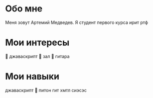 # Обо мне
Меня зовут Артемий Медведев. Я студент первого курса ирит ртф

# Мои интересы
💩 джаваскрипт
🦾 зал
🔪 гитара

# Мои навыки
джаваскрипт 💩
питон
гит
хмтл сиэсэс